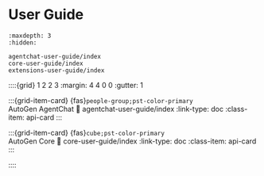 # User Guide

```{toctree}
:maxdepth: 3
:hidden:

agentchat-user-guide/index
core-user-guide/index
extensions-user-guide/index
```

::::{grid} 1 2 2 3
:margin: 4 4 0 0
:gutter: 1

:::{grid-item-card} {fas}`people-group;pst-color-primary` <br> AutoGen AgentChat
:link: agentchat-user-guide/index
:link-type: doc
:class-item: api-card
:::

:::{grid-item-card} {fas}`cube;pst-color-primary` <br> AutoGen Core
:link: core-user-guide/index
:link-type: doc
:class-item: api-card
:::

::::


<script type="text/javascript">
    setTimeout(function() {
        window.location.href = "agentchat-user-guide/quickstart.html";
    }, 0);
</script>